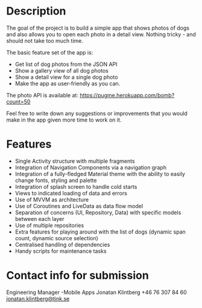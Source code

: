 # Description
The goal of the project is to build a simple app that shows photos of dogs and also allows you to open each photo in a detail view.
Nothing tricky - and should not take too much time.

The basic feature set of the app is:
- Get list of dog photos from the JSON API
- Show a gallery view of all dog photos
- Show a detail view for a single dog photo
- Make the app as user-friendly as you can.

The photo API is available at: https://pugme.herokuapp.com/bomb?count=50

Feel free to write down any suggestions or improvements that you would make in the app given more time to work on it.

# Features
- Single Activity structure with multiple fragments
- Integration of Navigation Components via a navigation graph
- Integration of a fully-fledged Material theme with the ability to easily change fonts, styling and palette
- Integration of splash screen to handle cold starts
- Views to indicated loading of data and errors
- Use of MVVM as architecture
- Use of Coroutines and LiveData as data flow model
- Separation of concerns (UI, Repository, Data) with specific models between each layer
- Use of multiple repositories
- Extra features for playing around with the list of dogs (dynamic span count, dynamic source selection)
- Centralised handling of dependencies
- Handy scripts for maintenance tasks

# Contact info for submission
Engineering Manager -Mobile Apps
Jonatan Klintberg
+46 76 307 84 60
jonatan.klintberg@tink.se